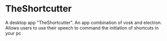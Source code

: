 # TheShortcutter
A desktop app "TheShortcutter". An app combination of vosk and electron. Allows users to use their speech to command the initiation of shortcuts in your pc
